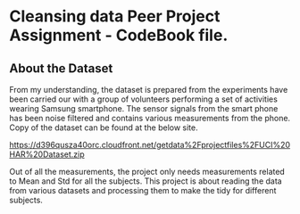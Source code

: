 # Cleansing data Peer Project Assignment - CodeBook file. 

## About the Dataset

From my understanding, the dataset is prepared from the experiments have been carried our with a group of volunteers performing a set of activities wearing Samsung smartphone. The sensor signals from the smart phone has been noise filtered and contains various measurements from the phone. Copy of the dataset can be found at the below site. 

https://d396qusza40orc.cloudfront.net/getdata%2Fprojectfiles%2FUCI%20HAR%20Dataset.zip

Out of all the measurements, the project only needs measurements related to Mean and Std for all the subjects. This project is about reading the data from various datasets and processing them to make the tidy for different subjects.  


